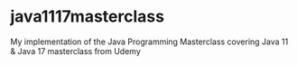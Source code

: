# java1117masterclass
My implementation of the Java Programming Masterclass covering Java 11 &amp; Java 17 masterclass from Udemy
